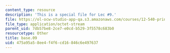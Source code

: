```yaml
---
content_type: resource
description: 'This is a special file for Lec #9.'
file: https://ol-ocw-studio-app-qa.s3.amazonaws.com/courses/12-540-principles-of-the-global-positioning-system-spring-2012/475a95a58ee4f4f6cd16846c6e497637_base.09
file_type: application/octet-stream
parent_uid: 7db57be8-2ce7-e0cd-b529-3f5578c683b0
resourcetype: Other
title: base.09
uid: 475a95a5-8ee4-f4f6-cd16-846c6e497637
---
```

